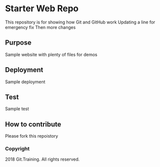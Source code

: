 # Starter Web Repo

This repository is for showing how Git and GitHub work
Updating a line for emergency fix
Then more changes

## Purpose

Sample website with plenty of files for demos

## Deployment

Sample deployment

## Test

Sample test

## How to contribute

Please fork this repoistory

### Copyright

2018 Git.Training. All rights reserved.

